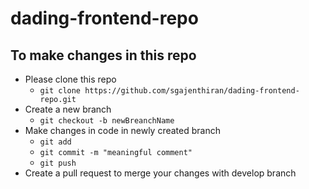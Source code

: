 
# dading-frontend-repo
## To make changes in this repo
* Please clone this repo
	* `git clone https://github.com/sgajenthiran/dading-frontend-repo.git`
* Create a new branch
	* `git checkout -b newBreanchName`
* Make changes in code in newly created branch
	* `git add` 
	* `git commit -m "meaningful comment"`
	* `git push`
* Create a pull request to merge your changes with develop branch